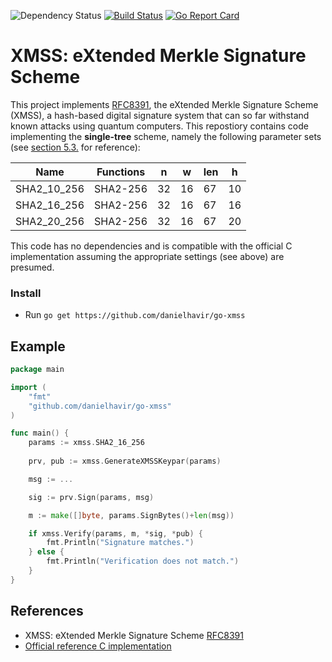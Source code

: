 ![Dependency Status](https://danielhavir.github.io/badges/04f9fc479ab2f30ebef5ee393801dd82/dependencies_none.svg) [![Build Status](https://travis-ci.org/danielhavir/go-xmss.svg?branch=master)](https://travis-ci.org/danielhavir/go-xmss) [![Go Report Card](https://goreportcard.com/badge/github.com/danielhavir/go-xmss)](https://goreportcard.com/report/github.com/danielhavir/go-xmss)

# XMSS: eXtended Merkle Signature Scheme

This project implements [RFC8391](https://tools.ietf.org/html/rfc8391), the eXtended Merkle Signature Scheme (XMSS), a hash-based digital signature system that can so far withstand known attacks using quantum computers. This repostiory contains code implementing the **single-tree** scheme, namely the following parameter sets (see [section 5.3.](https://tools.ietf.org/html/rfc8391#section-5.3) for reference):

| Name              | Functions |  n |  w | len |  h |
|-------------------|-----------|----|----|-----|----|
| SHA2_10_256       | SHA2-256  | 32 | 16 |  67 | 10 |
| SHA2_16_256       | SHA2-256  | 32 | 16 |  67 | 16 |
| SHA2_20_256       | SHA2-256  | 32 | 16 |  67 | 20 |

This code has no dependencies and is compatible with the official C implementation assuming the appropriate settings (see above) are presumed.

### Install
* Run `go get https://github.com/danielhavir/go-xmss`

## Example
```go
package main

import (
    "fmt"
    "github.com/danielhavir/go-xmss"
)

func main() {
    params := xmss.SHA2_16_256
    
    prv, pub := xmss.GenerateXMSSKeypar(params)

    msg := ...

    sig := prv.Sign(params, msg)

    m := make([]byte, params.SignBytes()+len(msg))

    if xmss.Verify(params, m, *sig, *pub) {
        fmt.Println("Signature matches.")
    } else {
        fmt.Println("Verification does not match.")
    }
}

```

## References
* XMSS: eXtended Merkle Signature Scheme [RFC8391](https://tools.ietf.org/html/rfc8391)
* [Official reference C implementation](https://github.com/joostrijneveld/xmss-reference)
